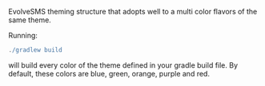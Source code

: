 EvolveSMS theming structure that adopts well to a multi color flavors of the same theme.

Running:

```groovy
./gradlew build
```

will build every color of the theme defined in your gradle build file. By default, these colors are blue, green, orange, purple and red.